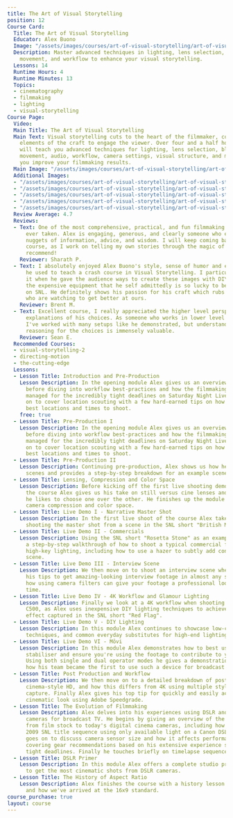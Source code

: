 ```yaml
---
title: The Art of Visual Storytelling
position: 12
Course Card:
  Title: The Art of Visual Storytelling
  Educator: Alex Buono
  Image: "/assets/images/courses/art-of-visual-storytelling/art-of-visual-storytelling.jpg"
  Description: Master advanced techniques in lighting, lens selection, blocking, camera
    movement, and workflow to enhance your visual storytelling.
  Lessons: 14
  Runtime Hours: 4
  Runtime Minutes: 13
  Topics:
  - cinematography
  - filmmaking
  - lighting
  - visual-storytelling
Course Page:
  Video: 
  Main Title: The Art of Visual Storytelling
  Main Text: Visual storytelling cuts to the heart of the filmmaker, combining all
    elements of the craft to engage the viewer. Over four and a half hours, Alex Buono
    will teach you advanced techniques for lighting, lens selection, blocking, camera
    movement, audio, workflow, camera settings, visual structure, and more, to help
    you improve your filmmaking results.
  Main Image: "/assets/images/courses/art-of-visual-storytelling/art-of-visual-storytelling-1.jpg"
  Additional Images:
  - "/assets/images/courses/art-of-visual-storytelling/art-of-visual-storytelling-2.jpg"
  - "/assets/images/courses/art-of-visual-storytelling/art-of-visual-storytelling-3.jpg"
  - "/assets/images/courses/art-of-visual-storytelling/art-of-visual-storytelling-4.jpg"
  - "/assets/images/courses/art-of-visual-storytelling/art-of-visual-storytelling-5.jpg"
  - "/assets/images/courses/art-of-visual-storytelling/art-of-visual-storytelling-6.jpg"
  Review Average: 4.7
  Reviews:
  - Text: One of the most comprehensive, practical, and fun filmmaking courses I've
      ever taken. Alex is engaging, generous, and clearly someone who enjoys sharing
      nuggets of information, advice, and wisdom. I will keep coming back to this
      course, as I work on telling my own stories through the magic of films. Highly
      recommend!
    Reviewer: Sharath P.
  - Text: I absolutely enjoyed Alex Buono's style, sense of humor and experiences
      he used to teach a crash course in Visual Storytelling. I particularly liked
      it when he gave the audience ways to create these images with DIY Gear without
      the expensive equipment that he self admittedly is so lucky to be able to use
      on SNL. He definitely shows his passion for his craft which rubs off on those
      who are watching to get better at ours.
    Reviewer: Brent M.
  - Text: Excellent course, I really appreciated the higher level perspective and
      explanations of his choices. As someone who works in lower level crew positions
      I've worked with many setups like he demonstrated, but understanding the underlying
      reasoning for the choices is immensely valuable.
    Reviewer: Sean E.
  Recommended Courses:
  - visual-storytelling-2
  - directing-motion
  - the-cutting-edge
  Lessons:
  - Lesson Title: Introduction and Pre-Production
    Lesson Description: In the opening module Alex gives us an overview of his career
      before diving into workflow best-practices and how the filmmaking process is
      managed for the incredibly tight deadlines on Saturday Night Live. He then moves
      on to cover location scouting with a few hard-earned tips on how to find the
      best locations and times to shoot.
    free: true
  - Lesson Title: Pre-Production I
    Lesson Description: In the opening module Alex gives us an overview of his career
      before diving into workflow best-practices and how the filmmaking process is
      managed for the incredibly tight deadlines on Saturday Night Live. He then moves
      on to cover location scouting with a few hard-earned tips on how to find the
      best locations and times to shoot.
  - Lesson Title: Pre-Production II
    Lesson Description: Continuing pre-production, Alex shows us how he diagrams his
      scenes and provides a step-by-step breakdown for an example scene.
  - Lesson Title: Lensing, Compression and Color Space
    Lesson Description: Before kicking off the first live shooting demonstration of
      the course Alex gives us his take on still versus cine lenses and when and why
      he likes to choose one over the other. He finishes up the module by demystifying
      camera compression and color space.
  - Lesson Title: Live Demo I - Narrative Master Shot
    Lesson Description: In the first live shoot of the course Alex takes us through
      shooting the master shot from a scene in the SNL short "British Movie Trailer".
  - Lesson Title: Live Demo II - Commercials
    Lesson Description: Using the SNL short "Rosetta Stone" as an example, Alex gives
      a step-by-step walkthrough of how to shoot a typical commercial featuring flattering
      high-key lighting, including how to use a hazer to subtly add contrast to any
      scene.
  - Lesson Title: Live Demo III - Interview Scene
    Lesson Description: We then move on to shoot an interview scene where Alex shares
      his tips to get amazing-looking interview footage in almost any scenario, including
      how using camera filters can give your footage a professional look in very little
      time.
  - Lesson Title: Live Demo IV - 4K Workflow and Glamour Lighting
    Lesson Description: Finally we look at a 4K workflow when shooting on the Canon
      C500, as Alex uses inexpensive DIY lighting techniques to achieve the same luxurious
      effect captured in the SNL short "Red Flag".
  - Lesson Title: Live Demo V - DIY Lighting
    Lesson Description: In this module Alex continues to showcase low-cost DIY lighting
      techniques, and common everyday substitutes for high-end lighting and diffusion.
  - Lesson Title: Live Demo VI - Mōvi
    Lesson Description: In this module Alex demonstrates how to best use a gimbal
      stabiliser and ensure you're using the footage to contribute to your narrative.
      Using both single and dual operator modes he gives a demonstration, showcasing
      how his team became the first to use such a device for broadcast television.
  - Lesson Title: Post Production and Workflow
    Lesson Description: We then move on to a detailed breakdown of post workflow for
      cinema-style HD, and how this differs from 4K using multiple styles of data
      capture. Finally Alex gives his top tip for quickly and easily achieving any
      cinematic look using Adobe Speedgrade.
  - Lesson Title: The Evolution of Filmmaking
    Lesson Description: Alex delves into his experiences using DSLR and small footprint
      cameras for broadcast TV. He begins by giving an overview of the transition
      from film stock to today's digital cinema cameras, including how he shot the
      2009 SNL title sequence using only available light on a Canon DSLR. He then
      goes on to discuss camera sensor size and how it affects performance, before
      covering gear recommendations based on his extensive experience shooting on
      tight deadlines. Finally he touches briefly on timelapse sequences.
  - Lesson Title: DSLR Primer
    Lesson Description: In this module Alex offers a complete studio primer on how
      to get the most cinematic shots from DSLR cameras.
  - Lesson Title: The History of Aspect Ratio
    Lesson Description: Alex finishes the course with a history lesson on aspect ratios
      and how we've arrived at the 16x9 standard.
course_purchase: true
layout: course
---
```


